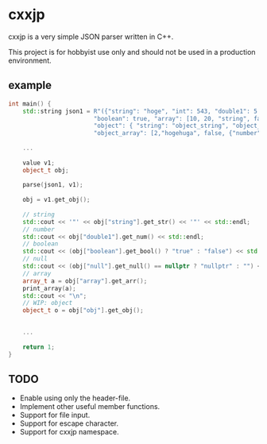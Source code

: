 # cxxjp
cxxjp is a very simple JSON parser written in C++. 

This project is for hobbyist use only and should not be used in a production environment.

## example 
```c++
int main() {
    std::string json1 = R"({"string": "hoge", "int": 543, "double1": 5.232, "double2": 1e9, "null": null,
                        "boolean": true, "array": [10, 20, "string", false, {"string": "string"}], 
                        "object": { "string": "object_string", "object_double": 1.234, "object_boolean": true, 
                        "object_array": [2,"hogehuga", false, {"number": 234}], "object_object": {"hoge": "huga"}}})";
 
    ...
    
    value v1;
    object_t obj;
  
    parse(json1, v1);
    
    obj = v1.get_obj();
   
    // string
    std::cout << '"' << obj["string"].get_str() << '"' << std::endl;
    // number
    std::cout << obj["double1"].get_num() << std::endl;
    // boolean
    std::cout << (obj["boolean"].get_bool() ? "true" : "false") << std::endl;
    // null
    std::cout << (obj["null"].get_null() == nullptr ? "nullptr" : "") << std::endl;
    // array
    array_t a = obj["array"].get_arr();
    print_array(a);
    std::cout << "\n";
    // WIP: object
    object_t o = obj["obj"].get_obj();
    

    ...
    
    return 1;
} 
```

## TODO
- Enable using only the header-file.
- Implement other useful member functions.
- Support for file input.
- Support for escape character.
- Support for cxxjp namespace.
